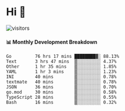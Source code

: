 # Hi 👋
 
![visitors](https://visitor-badge.glitch.me/badge?page_id=sorcererxw.sorcererx)

#### 📊 Monthly Development Breakdown

<!--START_SECTION:waka-->
```text
Go         76 hrs 17 mins ████████▓░ 88.13%
Text       3 hrs 47 mins  ▒░░░░░░░░░ 4.37%
Other      1 hr 35 mins   ▒░░░░░░░░░ 1.85%
YAML       1 hr 3 mins    ▒░░░░░░░░░ 1.23%
INI        40 mins        ▒░░░░░░░░░ 0.78%
textmate   40 mins        ▒░░░░░░░░░ 0.78%
JSON       36 mins        ▒░░░░░░░░░ 0.70%
go.mod     30 mins        ▒░░░░░░░░░ 0.58%
TypeScript 28 mins        ▒░░░░░░░░░ 0.55%
Bash       16 mins        ▒░░░░░░░░░ 0.32%
```
<!--END_SECTION:waka-->
